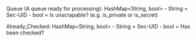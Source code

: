 Queue (A queue ready for processing):
    HashMap<String, bool>
        - String = Sec-UID
        - bool = Is unscrapable? (e.g. is_private or is_secret)

Already_Checked:
    HashMap<String, bool>
        - String = Sec-UID
        - bool = Has been checked?